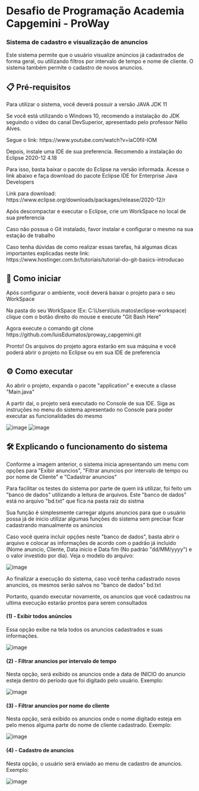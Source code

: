 <h1>Desafio de Programação Academia Capgemini - ProWay</h1>
<h3>Sistema de cadastro e visualização de anuncios</h3> 

<p>Este sistema permite que o usuário visualize anúncios já cadastrados de forma geral, ou utilizando filtros por intervalo de tempo e nome de cliente. O sistema também permite o cadastro de novos anuncios.</p>

<h2>📋 Pré-requisitos</h2>

<p>Para utilizar o sistema, você deverá possuir a versão JAVA JDK 11</p>
<p>Se você está utilizando o Windows 10, recomendo a instalação do JDK seguindo o vídeo do canal DevSuperior, apresentado pelo professor Nélio Alves.</p>

<p>Segue o link:  https://www.youtube.com/watch?v=laC0fiI-IOM </p>

<p>Depois, instale uma IDE de sua preferencia. Recomendo a instalação do Eclipse 2020-12 4.18</p>
<p>Para isso, basta baixar o pacote do Eclipse na versão informada. Acesse o link abaixo e faça download do pacote Eclipse IDE for Enterprise Java Developers</p>
<p>Link para download: https://www.eclipse.org/downloads/packages/release/2020-12/r </p>

<p>Após descompactar e executar o Eclipse, crie um WorkSpace no local de sua preferencia</p>

<p>Caso não possua o Git instalado, favor instalar e configurar o mesmo na sua estação de trabalho</p>
<p>Caso tenha dúvidas de como realizar essas tarefas, há algumas dicas importantes explicadas neste link: https://www.hostinger.com.br/tutoriais/tutorial-do-git-basics-introducao</p>

<h2>🚀 Como iniciar</h2>

<p>Após configurar o ambiente, você deverá baixar o projeto para o seu WorkSpace</p>
<p>Na pasta do seu WorkSpace (Ex: C:\Users\luis.matos\eclipse-workspace) clique com o botão direito do mouse e execute "Git Bash Here" </p>
<p>Agora execute o comando git clone https://github.com/luisEdumatos/proway_capgemini.git</p>

<p>Pronto! Os arquivos do projeto agora estarão em sua máquina e você poderá abrir o projeto no Eclipse ou em sua IDE de preferencia</p>

<h2>⚙️ Como executar</h2>

<p>Ao abrir o projeto, expanda o pacote "application" e execute a classe "Main.java"</p>

<p>A partir daí, o projeto será executado no Console de sua IDE. Siga as instruções no menu do sistema apresentado no Console para poder executar as funcionalidades do mesmo</p>

![image](https://user-images.githubusercontent.com/32941370/118370645-04be8180-b57f-11eb-9d2e-06a67ad7c940.png)
![image](https://user-images.githubusercontent.com/32941370/118370662-20c22300-b57f-11eb-88c1-e4cea3b1a634.png)

<h2>🛠️ Explicando o funcionamento do sistema</h2>

<p>Conforme a imagem anterior, o sistema inicia apresentando um menu com opções para "Exibir anuncios", "Filtrar anuncios por intervalo de tempo ou por nome de Cliente" e "Cadastrar anuncios"</p>

<p>Para facilitar os testes do sistema por parte de quem irá utilizar, foi feito um "banco de dados" utilizando a leitura de arquivos. Este "banco de dados" está no arquivo "bd.txt" que fica na pasta raiz do sistma</p>
<p>Sua função é simplesmente carregar alguns anuncios para que o usuário possa já de inicio utilizar algumas funções do sistema sem precisar ficar cadastrando manualmente os anúncios</p>
<p>Caso você queira incluir opções neste "banco de dados", basta abrir o arquivo e colocar as informações de acordo com o padrão já incluido (Nome anuncio, Cliente, Data inicio e Data fim (No padrão "dd/MM/yyyy") e o valor investido por dia). Veja o modelo do arquivo: </p>

![image](https://user-images.githubusercontent.com/32941370/118370932-6a5f3d80-b580-11eb-96ba-83546e437f03.png)

<p>Ao finalizar a execução do sistema, caso você tenha cadastrado novos anuncios, os mesmos serão salvos no "banco de dados" bd.txt </p>
<p>Portanto, quando executar novamente, os anuncios que você cadastrou na ultima execução estarão prontos para serem consultados</p>

<h4>(1) - Exibir todos anúncios</h4>
<p>Essa opção exibe na tela todos os anuncios cadastrados e suas informações. </p>

![image](https://user-images.githubusercontent.com/32941370/118372279-3fc4b300-b587-11eb-9357-7de317507157.png)

<h4>(2) - Filtrar anuncios por intervalo de tempo</h4>
<p>Nesta opção, será exibido os anuncios onde a data de INICIO do anuncio esteja dentro do período que foi digitado pelo usuário. Exemplo:</p>

![image](https://user-images.githubusercontent.com/32941370/118372633-173db880-b589-11eb-9f6b-019e208e9c4f.png)

<h4>(3) - Filtrar anuncios por nome do cliente</h4>
<p>Nesta opção, será exibido os anuncios onde o nome digitado esteja em pelo menos alguma parte do nome de cliente cadastrado. Exemplo: </p>

![image](https://user-images.githubusercontent.com/32941370/118372507-50c1f400-b588-11eb-82fb-abef301931e1.png)

<h4>(4) - Cadastro de anuncios</h4>
<p>Nesta opção, o usuário será enviado ao menu de cadastro de anuncios. Exemplo: </p>

![image](https://user-images.githubusercontent.com/32941370/118372555-aa2a2300-b588-11eb-93c3-dd3a7c45d9fc.png)



